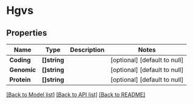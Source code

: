 # Hgvs

## Properties
Name | Type | Description | Notes
------------ | ------------- | ------------- | -------------
**Coding** | **[]string** |  | [optional] [default to null]
**Genomic** | **[]string** |  | [optional] [default to null]
**Protein** | **[]string** |  | [optional] [default to null]

[[Back to Model list]](../README.md#documentation-for-models) [[Back to API list]](../README.md#documentation-for-api-endpoints) [[Back to README]](../README.md)



